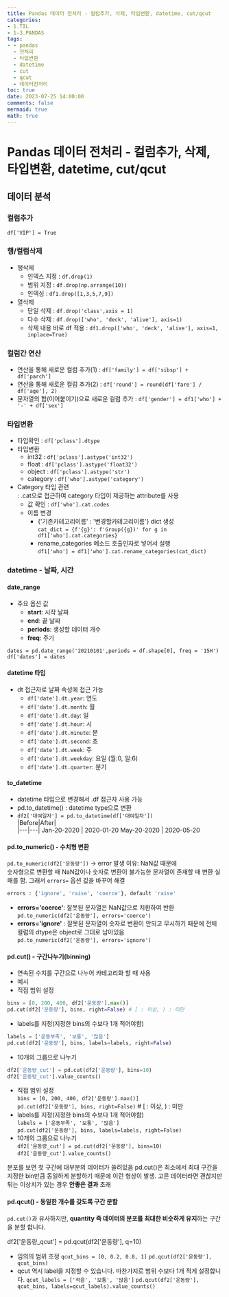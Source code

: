 ```yaml
---
title: Pandas 데이터 전처리 - 컬럼추가, 삭제, 타입변환, datetime, cut/qcut
categories:
- 1.TIL
- 1-3.PANDAS
tags:
- - pandas
  - 전처리
  - 타입변환
  - datetime
  - cut
  - qcut
  - 데이터전처리
toc: true
date: 2023-07-25 14:00:00
comments: false
mermaid: true
math: true
---
```

# Pandas 데이터 전처리 - 컬럼추가, 삭제, 타입변환, datetime, cut/qcut

## 데이터 분석
### 컬럼추가
`df['VIP'] = True`
### 행/컬럼삭제
- 행삭제
    - 인덱스 지정 : `df.drop(1)`
    - 범위 지정 : `df.drop(np.arrange(10))`
    - 인덱싱 : `df1.drop([1,3,5,7,9])`
- 열삭제
    - 단일 삭제 : `df.drop('class',axis = 1)`
    - 다수 삭제 : `df.drop(['who', 'deck', 'alive'], axis=1)`
    - 삭제 내용 바로 df 적용 : `df1.drop(['who', 'deck', 'alive'], axis=1, inplace=True)`

### 컬럼간 연산
- 연산을 통해 새로운 컬럼 추가(1) : `df['family'] = df['sibsp'] + df['parch']`
- 연산을 통해 새로운 컬럼 추가(2) : `df['round'] = round(df['fare'] / df['age'], 2)`
- 문자열의 합(이어붙이기)으로 새로운 컬럼 추가 : `df['gender'] = df1['who'] + '-' + df['sex']`


### 타입변환
- 타입확인 : `df['pclass'].dtype`
- 타입변환
    -  int32 : `df['pclass'].astype('int32')`
    - float : `df['pclass'].astype('float32')`
    - object : `df['pclass'].astype('str')`
    - category : `df['who'].astype('category')`
- Category 타입 관련   
: .cat으로 접근하여 category 타입이 제공하는 attribute를 사용
    - 값 확인 : `df['who'].cat.codes`
    - 이름 변경
        - {'기존카테고리이름' : '변경할카테고리이름'} dict 생성   
        `cat_dict = {f'{g}': f'Group({g})' for g in df1['who'].cat.categories}`
        - rename_categories 메소드 호출인자로 넣어서 실행   
        `df1['who'] = df1['who'].cat.rename_categories(cat_dict)`
### datetime - 날짜, 시간
#### date_range
- 주요 옵션 값
    - **start**: 시작 날짜
    - **end**: 끝 날짜
    - **periods**: 생성할 데이터 개수
    - **freq**: 주기   

`dates = pd.date_range('20210101',periods = df.shape[0], freq = '15H')`   
`df['dates'] = dates`
#### datetime 타입
- dt 접근자로 날짜 속성에 접근 가능
    - `df['date'].dt.year`: 연도
    - `df['date'].dt.month`: 월
    - `df['date'].dt.day`: 일
    - `df['date'].dt.hour`: 시
    - `df['date'].dt.minute`: 분
    - `df['date'].dt.second`: 초
    - `df['date'].dt.week`: 주
    - `df['date'].dt.weekday`: 요일 (월:0, 일:6)
    - `df['date'].dt.quarter`: 분기

#### to_datetime
- datetime 타입으로 변경해서 .df 접근자 사용 가능
- pd.to_datetime() : datetime type으로 변환
- `df2['대여일자'] = pd.to_datetime(df['대여일자'])`   
    |Before|After|   
    |---|---|
    Jan-20-2020	| 2020-01-20
    May-20-2020 | 2020-05-20

#### pd.to_numeric() - 수치형 변환
`pd.to_numeric(df2['운동량'])` -> error 발생 이유: NaN값 때문에   
숫자형으로 변환할 때 NaN값이나 숫자로 변환이 불가능한 문자열이 존재할 때 변환 실패를 함. 그래서 `errors=` 옵션 값을 바꾸어 해결   
```python
errors : {'ignore', 'raise', 'coerce'}, default 'raise' 
```

- **errors='coerce'**: 잘못된 문자열은 NaN값으로 치환하여 반환  
`pd.to_numeric(df2['운동량'], errors='coerce')`  
- **errors='ignore'** : 잘못된 문자열이 숫자로 변환이 안되고 무시하기 때문에 전체 컬럼의 dtype은 object로 그대로 남아있음   
`pd.to_numeric(df2['운동량'], errors='ignore')`

#### pd.cut() - 구간나누기(binning)
- 연속된 수치를 구간으로 나누어 카테고리화 할 때 사용
- 예시
- 직접 범위 설정
```python
bins = [0, 200, 400, df2['운동량'].max()]
pd.cut(df2['운동량'], bins, right=False) # [ : 이상, ) : 미만
```
- labels를 지정(지정한 bins의 수보다 1개 적어야함)
```python
labels = ['운동부족', '보통', '많음']
pd.cut(df2['운동량'], bins, labels=labels, right=False)
```
- 10개의 그룹으로 나누기
```python
df2['운동량_cut'] = pd.cut(df2['운동량'], bins=10)
df2['운동량_cut'].value_counts()
```

- 직접 범위 설정   
`bins = [0, 200, 400, df2['운동량'].max()]`   
`pd.cut(df2['운동량'], bins, right=False)` # [ : 이상, ) : 미만
- labels를 지정(지정한 bins의 수보다 1개 적어야함)  
`labels = ['운동부족', '보통', '많음']`  
`pd.cut(df2['운동량'], bins, labels=labels, right=False)`
- 10개의 그룹으로 나누기   
`df2['운동량_cut'] = pd.cut(df2['운동량'], bins=10)`  
`df2['운동량_cut'].value_counts()`

분포를 보면 첫 구간에 대부분의 데이터가 쏠려있음
pd.cut()은 최소에서 최대 구간을 지정한 bin만큼 동일하게 분할하기 때문에 이런 형상이 발생. 고른 데이터라면 괜찮지만 튀는 이상치가 있는 경우 **안좋은 결과** 초래

#### pd.qcut() - 동일한 개수를 갖도록 구간 분할

`pd.cut()`과 유사하지만, **quantity 즉 데이터의 분포를 최대한 비슷하게 유지**하는 구간을 분할 합니다.

df2['운동량_qcut'] = pd.qcut(df2['운동량'], q=10)

- 임의의 범위 조정
`qcut_bins = [0, 0.2, 0.8, 1]`
`pd.qcut(df2['운동량'], qcut_bins)`
- qcut 역시 label을 지정할 수 있습니다. 마찬가지로 범위 수보다 1개 적게 설정합니다.
`qcut_labels = ['적음', '보통', '많음']`
`pd.qcut(df2['운동량'], qcut_bins, labels=qcut_labels).value_counts()`
